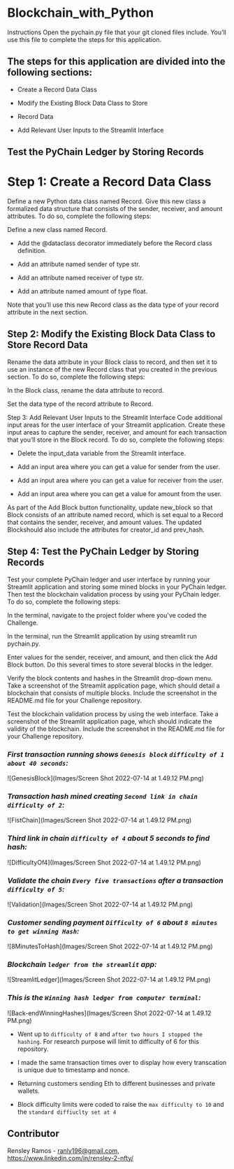 # Blockchain_with_Python

Instructions
Open the pychain.py file that your git cloned files include. You’ll use this file to complete the steps for this application.

## The steps for this application are divided into the following sections:

   * Create a Record Data Class  

   * Modify the Existing Block Data Class to Store  

   * Record Data  

   * Add Relevant User Inputs to the Streamlit Interface  

## Test the PyChain Ledger by Storing Records  

# Step 1: Create a Record Data Class  

Define a new Python data class named Record. Give this new class a formalized data structure that consists of the sender, receiver, and amount attributes. To do so, complete the following steps:

Define a new class named Record.

   * Add the @dataclass decorator immediately before the Record class definition.

   * Add an attribute named sender of type str.

   * Add an attribute named receiver of type str.

   * Add an attribute named amount of type float.

Note that you’ll use this new Record class as the data type of your record attribute in the next section.

## Step 2: Modify the Existing Block Data Class to Store Record Data
Rename the data attribute in your Block class to record, and then set it to use an instance of the new Record class that you created in the previous section. To do so, complete the following steps:

In the Block class, rename the data attribute to record.

Set the data type of the record attribute to Record.

Step 3: Add Relevant User Inputs to the Streamlit Interface
Code additional input areas for the user interface of your Streamlit application. Create these input areas to capture the sender, receiver, and amount for each transaction that you’ll store in the Block record. To do so, complete the following steps:

   * Delete the input_data variable from the Streamlit interface.

   * Add an input area where you can get a value for sender from the user.

   * Add an input area where you can get a value for receiver from the user.

   * Add an input area where you can get a value for amount from the user.

As part of the Add Block button functionality, update new_block so that Block consists of an attribute named record, which is set equal to a Record that contains the sender, receiver, and amount values. The updated Blockshould also include the attributes for creator_id and prev_hash.

## Step 4: Test the PyChain Ledger by Storing Records
Test your complete PyChain ledger and user interface by running your Streamlit application and storing some mined blocks in your PyChain ledger. Then test the blockchain validation process by using your PyChain ledger. To do so, complete the following steps:

In the terminal, navigate to the project folder where you've coded the Challenge.

In the terminal, run the Streamlit application by using streamlit run pychain.py.

Enter values for the sender, receiver, and amount, and then click the Add Block button. Do this several times to store several blocks in the ledger.

Verify the block contents and hashes in the Streamlit drop-down menu. Take a screenshot of the Streamlit application page, which should detail a blockchain that consists of multiple blocks. Include the screenshot in the README.md file for your Challenge repository.

Test the blockchain validation process by using the web interface. Take a screenshot of the Streamlit application page, which should indicate the validity of the blockchain. Include the screenshot in the README.md file for your Challenge repository.



### *First transaction running shows `Genesis block` `difficulty of 1` `about 40 seconds`:* 

![GenesisBlock](Images/Screen Shot 2022-07-14 at 1.49.12 PM.png) 


### *Transaction hash mined creating `Second link in chain` `difficulty of 2`:* 

![FistChain](Images/Screen Shot 2022-07-14 at 1.49.12 PM.png) 


### *Third link in chain `difficulty of 4` about 5 seconds to find hash:* 

![DifficultyOf4](Images/Screen Shot 2022-07-14 at 1.49.12 PM.png) 


### *Validate the chain `Every five transactions` after a transaction `difficulty of 5`:* 

![Validation](Images/Screen Shot 2022-07-14 at 1.49.12 PM.png) 


### *Customer sending payment `Difficulty of 6` about `8 minutes to get winning Hash`:* 

![8MinutesToHash](Images/Screen Shot 2022-07-14 at 1.49.12 PM.png) 


### *Blockchain `ledger from the streamlit` app:* 

![StreamlitLedger](Images/Screen Shot 2022-07-14 at 1.49.12 PM.png) 


### *This is the `Winning hash ledger from computer terminal`:* 

![Back-endWinningHashes](Images/Screen Shot 2022-07-14 at 1.49.12 PM.png) 


* Went up to `difficulty of 8` and `after two hours I stopped the hashing`. For research purpose will limit to difficulty of 6 for this repository.  

* I made the same transaction times over to display how every transcation is unique due to timestamp and nonce.  

* Returning customers sending Eth to different businesses and private wallets.  

* Block difficulty limits were coded to raise the `max difficulty to 10` and the `standard diffiuclty set at 4`  

## Contributor

Rensley Ramos - ranly196@gmail.com, https://www.linkedin.com/in/rensley-2-nfty/





